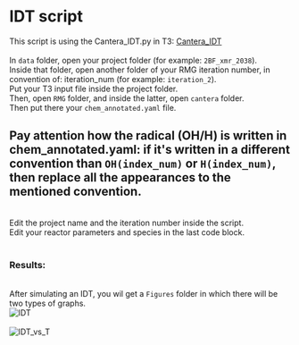 # IDT script

This script is using the Cantera_IDT.py in T3: [Cantera_IDT](https://github.com/ReactionMechanismGenerator/T3/blob/idt/t3/simulate/cantera_IDT.py)
<br>
<br>
In `data` folder, open your project folder (for example: `2BF_xmr_2038`).
<br>
Inside that folder, open another folder of your RMG iteration number, in convention of: iteration_num (for example: `iteration_2`).
<br>
Put your T3 input file inside the project folder.
<br>
Then, open `RMG` folder, and inside the latter, open `cantera` folder.
<br>
Then put there your `chem_annotated.yaml` file.
<br>
## Pay attention how the radical (OH/H) is written in chem_annotated.yaml: if it's written in a different convention than `OH(index_num)` or `H(index_num)`, then replace all the appearances to the mentioned convention.
<br>
Edit the project name and the iteration number inside the script.
<br>
Edit your reactor parameters and species in the last code block.
<br>
<br>

### Results:
<br>After simulating an IDT, you wil get a `Figures` folder in which there will be two types of graphs.
<br>
![IDT](/data/2BF_xmr_2038/iteration_2/Figures/IDTs/R0_0.5_1.0bar_700.0K.png)
<br>
<br>
![IDT_vs_T](/data/2BF_xmr_2038/iteration_2/Figures/IDTs/IDT_vs_T/R0_0.5_1.0bar.png)
<br>
